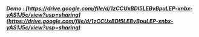##### Demo : [https://drive.google.com/file/d/1zCCUxBDI5LEBvBpuLEP-xnbx-yAS1J5c/view?usp=sharing](https://drive.google.com/file/d/1zCCUxBDI5LEBvBpuLEP-xnbx-yAS1J5c/view?usp=sharing)
